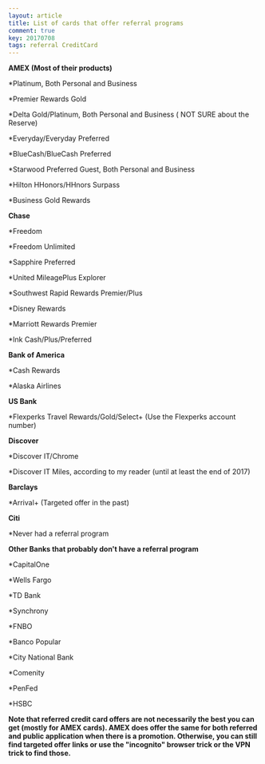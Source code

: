 ```yaml
---
layout: article
title: List of cards that offer referral programs
comment: true
key: 20170708
tags: referral CreditCard
---
```


**AMEX (Most of their products)**


*Platinum, Both Personal and Business

	
*Premier Rewards Gold

	
*Delta Gold/Platinum, Both Personal and Business (
NOT SURE about the Reserve)

	
*Everyday/Everyday Preferred

	
*BlueCash/BlueCash Preferred

	
*Starwood Preferred Guest, Both Personal and Business

	
*Hilton HHonors/HHnors Surpass

	
*Business Gold Rewards

**Chase**


*Freedom

	
*Freedom Unlimited

	
*Sapphire Preferred

	
*United MileagePlus Explorer

	
*Southwest Rapid Rewards Premier/Plus

	
*Disney Rewards

	
*Marriott Rewards Premier

	
*Ink Cash/Plus/Preferred

**Bank of America**


*Cash Rewards

	
*Alaska Airlines

**US Bank**


*Flexperks Travel Rewards/Gold/Select+ (Use the Flexperks account number)

**Discover**


*Discover IT/Chrome

	
*Discover IT Miles, according to my reader (until at least the end of 2017)

**Barclays**


*Arrival+ (Targeted offer in the past)

**Citi**


*Never had a referral program

**Other Banks that probably don't have a referral program**


*CapitalOne

	
*Wells Fargo

	
*TD Bank

	
*Synchrony

	
*FNBO

	
*Banco Popular

	
*City National Bank

	
*Comenity

	
*PenFed

	
*HSBC

**Note that referred credit card offers are not necessarily the best you can get (mostly for AMEX cards). AMEX does offer the same for both referred and public application when there is a promotion. Otherwise, you can still find targeted offer links or use the "incognito" browser trick or the VPN trick to find those.**
